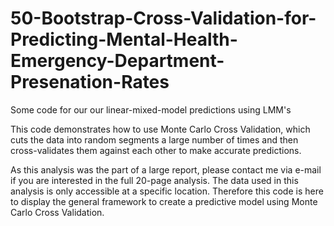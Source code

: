 # 50-Bootstrap-Cross-Validation-for-Predicting-Mental-Health-Emergency-Department-Presenation-Rates
Some code for our our linear-mixed-model predictions using LMM's

This code demonstrates how to use Monte Carlo Cross Validation, which cuts the data into random segments a large number of times and then cross-validates them against each other to make accurate predictions.

As this analysis was the part of a large report, please contact me via e-mail if you are interested in the full 20-page analysis. The data used in this analysis is only accessible at a specific location. Therefore this code is here to display the general framework to create a predictive model using Monte Carlo Cross Validation.
